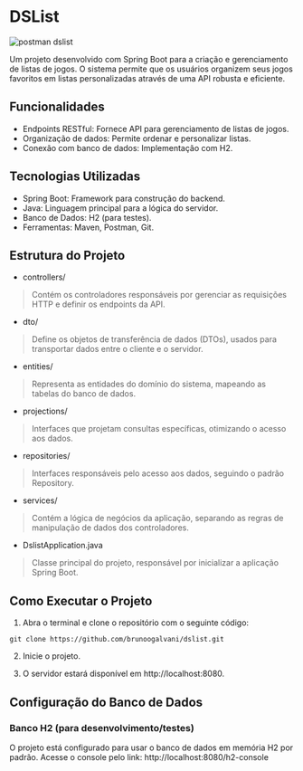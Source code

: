 # DSList

![postman dslist](https://github.com/user-attachments/assets/6a0346e7-8a26-4b38-9bfb-0011e2326fb7)

Um projeto desenvolvido com Spring Boot para a criação e gerenciamento de listas de jogos. O sistema permite que os usuários organizem seus jogos favoritos em listas personalizadas através de uma API robusta e eficiente.

## Funcionalidades

* Endpoints RESTful: Fornece API para gerenciamento de listas de jogos.
* Organização de dados: Permite ordenar e personalizar listas.
* Conexão com banco de dados: Implementação com H2.

## Tecnologias Utilizadas

* Spring Boot: Framework para construção do backend.
* Java: Linguagem principal para a lógica do servidor.
* Banco de Dados: H2 (para testes).
* Ferramentas: Maven, Postman, Git.

## Estrutura do Projeto

* controllers/
> Contém os controladores responsáveis por gerenciar as requisições HTTP e definir os endpoints da API.

* dto/
> Define os objetos de transferência de dados (DTOs), usados para transportar dados entre o cliente e o servidor.

* entities/
> Representa as entidades do domínio do sistema, mapeando as tabelas do banco de dados.

* projections/
> Interfaces que projetam consultas específicas, otimizando o acesso aos dados.

* repositories/
> Interfaces responsáveis pelo acesso aos dados, seguindo o padrão Repository.

* services/
> Contém a lógica de negócios da aplicação, separando as regras de manipulação de dados dos controladores.

* DslistApplication.java
> Classe principal do projeto, responsável por inicializar a aplicação Spring Boot.

## Como Executar o Projeto

1. Abra o terminal e clone o repositório com o seguinte código:
```
git clone https://github.com/brunoogalvani/dslist.git
```
2. Inicie o projeto.

3. O servidor estará disponível em http://localhost:8080.

## Configuração do Banco de Dados

### Banco H2 (para desenvolvimento/testes)

O projeto está configurado para usar o banco de dados em memória H2 por padrão. Acesse o console pelo link: http://localhost:8080/h2-console
